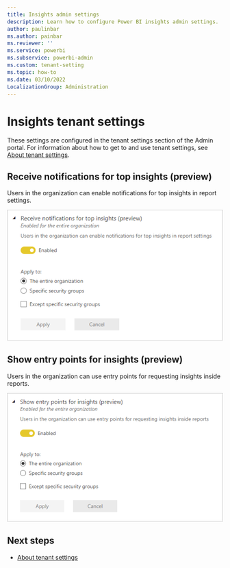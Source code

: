 ```yaml
---
title: Insights admin settings
description: Learn how to configure Power BI insights admin settings.
author: paulinbar
ms.author: painbar
ms.reviewer: ''
ms.service: powerbi
ms.subservice: powerbi-admin
ms.custom: tenant-setting
ms.topic: how-to
ms.date: 03/10/2022
LocalizationGroup: Administration
---
```


# Insights tenant settings

These settings are configured in the tenant settings section of the Admin portal. For information about how to get to and use tenant settings, see [About tenant settings](/power-bi/admin/service-admin-portal-about-tenant-settings).

## Receive notifications for top insights (preview)

Users in the organization can enable notifications for top insights in report settings.

![Screenshot of the Receive notifications for top insights tenant setting.](media/tenant-settings/receive-notifications-top-insights-tenant-setting.png)

## Show entry points for insights (preview)

Users in the organization can use entry points for requesting insights inside reports.

![Screenshot of the Show entry points for insights tenant setting.](media/tenant-settings/show-entry-points-insights-tenant-setting.png)

## Next steps

* [About tenant settings](/power-bi/admin/service-admin-portal-about-tenant-settings)